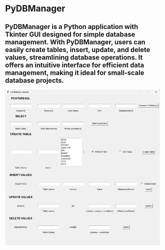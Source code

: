 # PyDBManager
<h2>PyDBManager is a Python application with Tkinter GUI designed for simple database management. With PyDBManager, users can easily create tables, insert, update, and delete values, streamlining database operations. It offers an intuitive interface for efficient data management, making it ideal for small-scale database projects.</h2>
<img src='./img.png'></img>
